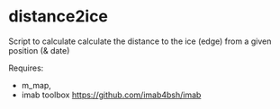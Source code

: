 # distance2ice
Script to calculate calculate the distance to the ice (edge) from a given position (&amp; date)

Requires:
- m_map,
- imab toolbox https://github.com/imab4bsh/imab
